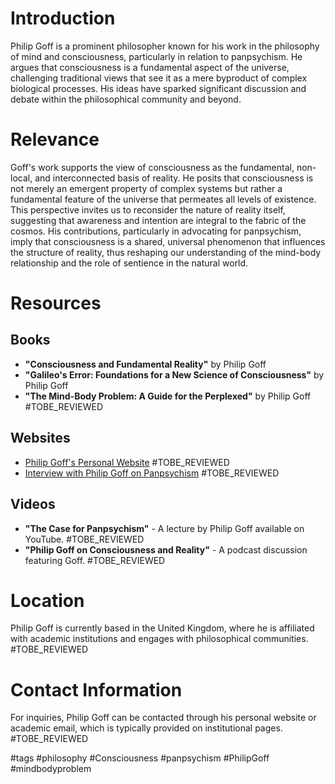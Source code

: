 # Introduction
Philip Goff is a prominent philosopher known for his work in the philosophy of mind and consciousness, particularly in relation to panpsychism. He argues that consciousness is a fundamental aspect of the universe, challenging traditional views that see it as a mere byproduct of complex biological processes. His ideas have sparked significant discussion and debate within the philosophical community and beyond.

# Relevance
Goff's work supports the view of consciousness as the fundamental, non-local, and interconnected basis of reality. He posits that consciousness is not merely an emergent property of complex systems but rather a fundamental feature of the universe that permeates all levels of existence. This perspective invites us to reconsider the nature of reality itself, suggesting that awareness and intention are integral to the fabric of the cosmos. His contributions, particularly in advocating for panpsychism, imply that consciousness is a shared, universal phenomenon that influences the structure of reality, thus reshaping our understanding of the mind-body relationship and the role of sentience in the natural world.

# Resources

## Books
- **"Consciousness and Fundamental Reality"** by Philip Goff
- **"Galileo's Error: Foundations for a New Science of Consciousness"** by Philip Goff
- **"The Mind-Body Problem: A Guide for the Perplexed"** by Philip Goff #TOBE_REVIEWED

## Websites
- [Philip Goff's Personal Website](http://www.philipgoff.com) #TOBE_REVIEWED
- [Interview with Philip Goff on Panpsychism](https://www.example.com/interview) #TOBE_REVIEWED

## Videos
- **"The Case for Panpsychism"** - A lecture by Philip Goff available on YouTube. #TOBE_REVIEWED
- **"Philip Goff on Consciousness and Reality"** - A podcast discussion featuring Goff. #TOBE_REVIEWED

# Location
Philip Goff is currently based in the United Kingdom, where he is affiliated with academic institutions and engages with philosophical communities. #TOBE_REVIEWED

# Contact Information
For inquiries, Philip Goff can be contacted through his personal website or academic email, which is typically provided on institutional pages. #TOBE_REVIEWED

#tags 
#philosophy #Consciousness #panpsychism #PhilipGoff #mindbodyproblem

